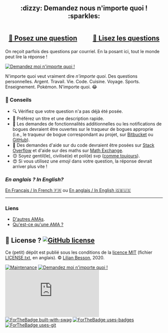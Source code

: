 <h2 align="center">
:dizzy: Demandez nous n'importe quoi ! :sparkles:<br><br>

<a href="../../issues/new">:speech_balloon: Posez une question</a> &nbsp;&nbsp;&nbsp;&nbsp;&nbsp;&nbsp;&nbsp;&nbsp; <a href="../../issues?q=is%3Aissue+is%3Aclosed+sort%3Aupdated-desc">:book: Lisez les questions</a>
</h2>

On reçoit parfois des questions par courriel. En la posant ici, tout le monde peut lire la réponse !

[![Demandez moi n'importe quoi !](https://img.shields.io/badge/Demandez%20moi-n'%20importe%20quoi-1abc9c.svg)](https://GitHub.com/Rennes-en-Resilience/Contactez-nous)

N'importe quoi veut vraiment dire *n'importe quoi*.
Des questions personnelles. Argent. Travail. Vie. Code.
Cuisine. Voyage. Sports. Enseignement. Pokémon. N'importe quoi. :joy:

### :memo: Conseils

 - :mag: Vérifiez que votre question n'a pas déjà été posée.
 - :memo: Préférez un titre et une description rapide.
 - :bug: Les demandes de fonctionnalités additionnelles ou les notifications de bogues devraient être ouvertes sur le traqueur de bogues approprie (i.e., le traqueur de bogue correspondant au projet, sur [Bitbucket](https://bitbucket.org/lbesson/) ou [GitHub](https://github.com/Naereen/)).
 - :signal_strength: Des demandes d'aide sur du code devraient être posées sur [Stack Overflow](https://stackoverflow.com/) et d'aide sur des maths sur [Math Exchange](https://math.stackexchange.com/).
 - :blush: Soyez gentil(le), civilisé(e) et poli(e) svp ([comme toujours](http://contributor-covenant.org/version/1/4/)).
 - :heart_eyes: Si vous utilisez une *emoji* dans votre question, la réponse devrait arriver plus vite !

### *En anglais ? In English?*
[En Français / In French :fr:](https://github.com/Rennes-en-Resilience/Contactez-nous) ou
[En anglais / In English :gb::us:](https://github.com/Rennes-en-Resilience/Contact-us)

----

### Liens

 - [D'autres AMAs](https://github.com/sindresorhus/amas).
 - [Qu'est-ce qu'une AMA ?](https://en.wikipedia.org/wiki/Reddit#IAmA_and_AMA)

## :scroll: License ? [![GitHub license](https://img.shields.io/github/license/Rennes-en-Resilience/Contactez-nous.svg)](https://github.com/Rennes-en-Resilience/Contactez-nous/blob/master/LICENSE)
Ce (petit) dépôt est publié sous les conditions de la [licence MIT](http://lbesson.mit-license.org/) (fichier [LICENSE.txt](LICENSE.txt), en anglais).
© [Lilian Besson](https://GitHub.com/Naereen), 2020.

[![Maintenance](https://img.shields.io/badge/Maintenu%3F-oui-green.svg)](https://GitHub.com/Rennes-en-Resilience/Contactez-nous/graphs/commit-activity)
[![Demandez moi n'importe quoi !](https://img.shields.io/badge/Demandez%20moi-n'%20importe%20quoi-1abc9c.svg)](https://GitHub.com/Rennes-en-Resilience/Contactez-nous)
[![Analytics](https://ga-beacon.appspot.com/UA-38514290-17/github.com/Rennes-en-Resilience/Contactez-nous/README.md?pixel)](https://GitHub.com/Rennes-en-Resilience/Contactez-nous/)
[![ForTheBadge built-with-swag](http://ForTheBadge.com/images/badges/built-with-swag.svg)](https://GitHub.com/Naereen/)
[![ForTheBadge uses-badges](http://ForTheBadge.com/images/badges/uses-badges.svg)](http://ForTheBadge.com)
[![ForTheBadge uses-git](http://ForTheBadge.com/images/badges/uses-git.svg)](https://GitHub.com/)
